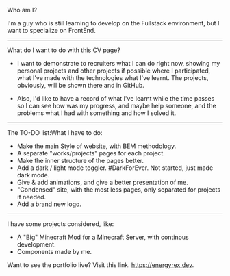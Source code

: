 Who am I?

I'm a guy who is still learning to develop on the Fullstack environment, but I want to specialize on FrontEnd.

---

What do I want to do with this CV page?

- I want to demonstrate to recruiters what I can do right now, showing my personal projects and other projects if possible where I participated, what I've made with the technologies what I've learnt. The projects, obviously, will be shown there and in GitHub.

- Also, I'd like to have a record of what I've learnt while the time passes so I can see how was my progress, and maybe help someone, and the problems what I had with something and how I solved it.

---

The TO-DO list:What I have to do:

- Make the main Style of website, with BEM methodology.
- A separate "works/projects" pages for each project.
- Make the inner structure of the pages better.
- Add a dark / light mode toggler. #DarkForEver. Not started, just made dark mode.
- Give & add animations, and give a better presentation of me.
- "Condensed" site, with the most less pages, only separated for projects if needed.
- Add a brand new logo.

---

I have some projects considered, like:

- A "Big" Minecraft Mod for a Minecraft Server, with continous development.
- Components made by me.

Want to see the portfolio live? Visit this link. https://energyrex.dev.
